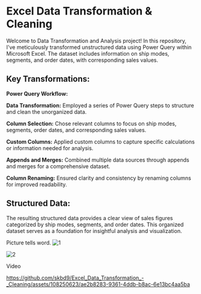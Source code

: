# Excel Data Transformation & Cleaning
Welcome to Data Transformation and Analysis project! In this repository, I've meticulously transformed unstructured data using Power Query within Microsoft Excel. The dataset includes information on ship modes, segments, and order dates, with corresponding sales values.
<h2>Key Transformations:</h2>
<strong>Power Query Workflow:</strong>

<strong>Data Transformation:</strong> Employed a series of Power Query steps to structure and clean the unorganized  data.

<strong>Column Selection:</strong> Chose relevant columns to focus on ship modes, segments, order dates, and corresponding sales values.

<strong>Custom Columns:</strong> Applied custom columns to capture specific calculations or information needed for analysis.

<strong>Appends and Merges:</strong> Combined multiple data sources through appends and merges for a comprehensive dataset.

<strong>Column Renaming:</strong> Ensured clarity and consistency by renaming columns for improved readability.


<h2>Structured Data:</h2>
The resulting structured data provides a clear view of sales figures categorized by ship modes, segments, and order dates. This organized dataset serves as a foundation for insightful analysis and visualization.






Picture tells word.
![1](https://github.com/skbd9/Excel_Data_Transformation_-_Cleaning/assets/108250623/3aad3de2-c570-4b35-bdd5-30959a1b9ddb)

![2](https://github.com/skbd9/Excel_Data_Transformation_-_Cleaning/assets/108250623/15851242-48fb-4bf9-9ba4-5ecef2869792)


Video

https://github.com/skbd9/Excel_Data_Transformation_-_Cleaning/assets/108250623/ae2b8283-9361-4ddb-b8ac-6e13bc4aa5ba


